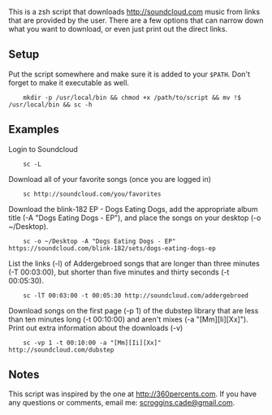 This is a zsh script that downloads http://soundcloud.com music from links that are provided by the user. There are a few options that can narrow down what you want to download, or even just print out the direct links.

Setup
-----

Put the script somewhere and make sure it is added to your `$PATH`. Don't forget to make it executable as well.

		mkdir -p /usr/local/bin && chmod +x /path/to/script && mv !$ /usr/local/bin && sc -h


Examples
--------
 Login to Soundcloud

        sc -L

 Download all of your favorite songs (once you are logged in)

        sc http://soundcloud.com/you/favorites

 Download the blink-182 EP - Dogs Eating Dogs, add the appropriate album title (-A "Dogs Eating Dogs - EP"), and place the songs on your desktop (-o ~/Desktop).
 
        sc -o ~/Desktop -A "Dogs Eating Dogs - EP" https://soundcloud.com/blink-182/sets/dogs-eating-dogs-ep

 List the links (-l) of Addergebroed songs that are longer than three minutes (-T 00:03:00), but shorter than five minutes and thirty seconds (-t 00:05:30).
        
        sc -lT 00:03:00 -t 00:05:30 http://soundcloud.com/addergebroed

 Download songs on the first page (-p 1) of the dubstep library that are less than ten minutes long (-t 00:10:00) and aren't mixes (-a "[Mm][Ii][Xx]"). Print out extra information about the downloads (-v)
        
        sc -vp 1 -t 00:10:00 -a "[Mm][Ii][Xx]" http://soundcloud.com/dubstep

Notes
-----
This script was inspired by the one at http://360percents.com. If you have any questions or comments, email me: scroggins.cade@gmail.com.

